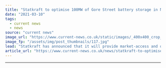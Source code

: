 ```yaml
---
title: "Statkraft to optimise 100MW of Gore Street battery storage in Northern Ireland"
date: "2021-03-10"
tags: 
  - current news
  - news
source: "current news"
image_url: "https://www.current-news.co.uk/static/images/_400x400_crop_center-center/50MW-Drumkee-Battery-Storage-Site-image-Gore-Street.jpg"
image_fp: "/assets/img/post_thumbnails/117.jpg"
lead: "​Statkraft has announced that it will provide market-access and optimisation services for 100MW of Gore Street Energy Storage Fund and Low Carbon storage projects in Northern Ireland."
article_url: "https://www.current-news.co.uk/news/statkraft-to-optimise-100mw-of-gore-street-battery-storage-in-northern-ireland?utm_source=rss-feeds&utm_medium=rss&utm_campaign=rss"
---
```


---
